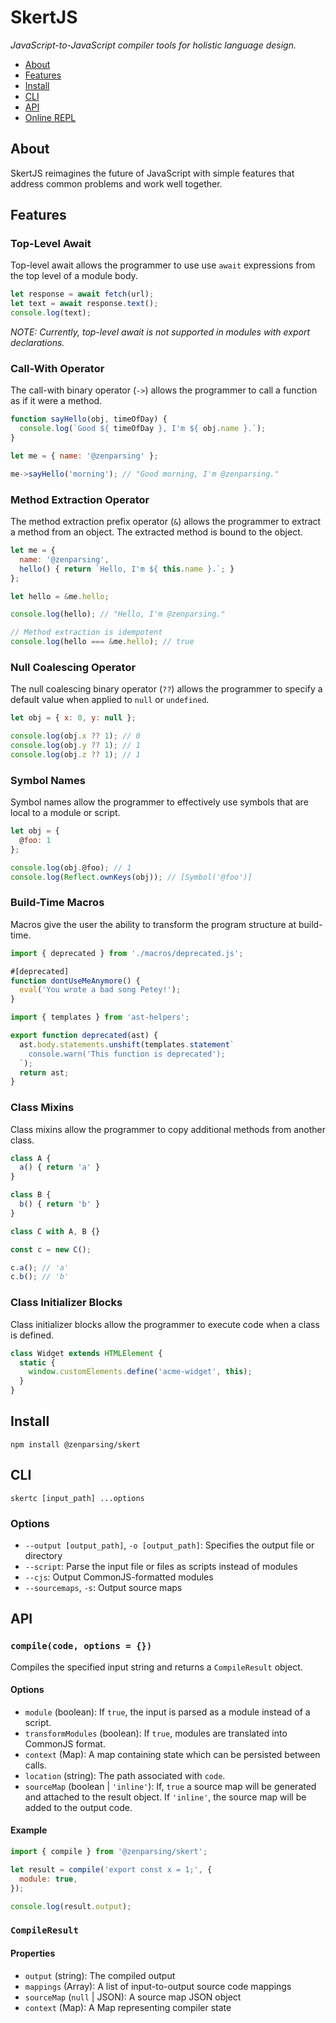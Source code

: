 # SkertJS

*JavaScript-to-JavaScript compiler tools for holistic language design.*

- [About](#about)
- [Features](#features)
- [Install](#install)
- [CLI](#cli)
- [API](#api)
- [Online REPL](https://zenparsing.github.io/skert/repl/)

## About

SkertJS reimagines the future of JavaScript with simple features that address common problems and work well together.

## Features

### Top-Level Await

Top-level await allows the programmer to use use `await` expressions from the top level of a module body.

```js
let response = await fetch(url);
let text = await response.text();
console.log(text);
```

*NOTE: Currently, top-level await is not supported in modules with export declarations.*

### Call-With Operator

The call-with binary operator (`->`) allows the programmer to call a function as if it were a method.

```js
function sayHello(obj, timeOfDay) {
  console.log(`Good ${ timeOfDay }, I'm ${ obj.name }.`);
}

let me = { name: '@zenparsing' };

me->sayHello('morning'); // "Good morning, I'm @zenparsing."
```

### Method Extraction Operator

The method extraction prefix operator (`&`) allows the programmer to extract a method from an object. The extracted method is bound to the object.

```js
let me = {
  name: '@zenparsing',
  hello() { return `Hello, I'm ${ this.name }.`; }
};

let hello = &me.hello;

console.log(hello); // "Hello, I'm @zenparsing."

// Method extraction is idempotent
console.log(hello === &me.hello); // true
```

### Null Coalescing Operator

The null coalescing binary operator (`??`) allows the programmer to specify a default value when applied to `null` or `undefined`.

```js
let obj = { x: 0, y: null };

console.log(obj.x ?? 1); // 0
console.log(obj.y ?? 1); // 1
console.log(obj.z ?? 1); // 1
```

### Symbol Names

Symbol names allow the programmer to effectively use symbols that are local to a module or script.

```js
let obj = {
  @foo: 1
};

console.log(obj.@foo); // 1
console.log(Reflect.ownKeys(obj)); // [Symbol('@foo')]
```

### Build-Time Macros

Macros give the user the ability to transform the program structure at build-time.

```js
import { deprecated } from './macros/deprecated.js';

#[deprecated]
function dontUseMeAnymore() {
  eval('You wrote a bad song Petey!');
}
```

```js
import { templates } from 'ast-helpers';

export function deprecated(ast) {
  ast.body.statements.unshift(templates.statement`
    console.warn('This function is deprecated');
  `);
  return ast;
}
```

### Class Mixins

Class mixins allow the programmer to copy additional methods from another class.

```js
class A {
  a() { return 'a' }
}

class B {
  b() { return 'b' }
}

class C with A, B {}

const c = new C();

c.a(); // 'a'
c.b(); // 'b'
```

### Class Initializer Blocks

Class initializer blocks allow the programmer to execute code when a class is defined.

```js
class Widget extends HTMLElement {
  static {
    window.customElements.define('acme-widget', this);
  }
}
```

## Install

```
npm install @zenparsing/skert
```

## CLI

```
skertc [input_path] ...options
```

### Options

- `--output [output_path]`, `-o [output_path]`: Specifies the output file or directory
- `--script`: Parse the input file or files as scripts instead of modules
- `--cjs`: Output CommonJS-formatted modules
- `--sourcemaps`, `-s`: Output source maps

## API

### `compile(code, options = {})`

Compiles the specified input string and returns a `CompileResult` object.

#### Options

- `module` (boolean): If `true`, the input is parsed as a module instead of a script.
- `transformModules` (boolean): If `true`, modules are translated into CommonJS format.
- `context` (Map): A map containing state which can be persisted between calls.
- `location` (string): The path associated with `code`.
- `sourceMap` (boolean | `'inline'`): If, `true` a source map will be generated and attached to the result object. If `'inline'`, the source map will be added to the output code.

#### Example

```js
import { compile } from '@zenparsing/skert';

let result = compile('export const x = 1;', {
  module: true,
});

console.log(result.output);
```

### `CompileResult`

#### Properties

- `output` (string): The compiled output
- `mappings` (Array): A list of input-to-output source code mappings
- `sourceMap` (`null` | JSON): A source map JSON object
- `context` (Map): A Map representing compiler state
